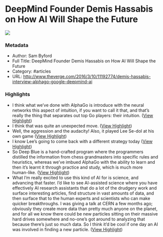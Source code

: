 # DeepMind Founder Demis Hassabis on How AI Will Shape the Future

![](https://readwise-assets.s3.amazonaws.com/static/images/article0.00998d930354.png)

### Metadata

- Author: Sam Byford
- Full Title: DeepMind Founder Demis Hassabis on How AI Will Shape the Future
- Category: #articles
- URL: http://www.theverge.com/2016/3/10/11192774/demis-hassabis-interview-alphago-google-deepmind-ai

### Highlights

- I think what we’ve done with AlphaGo is introduce with the neural networks this aspect of intuition, if you want to call it that, and that’s really the thing that separates out top Go players: their intuition. ([View Highlight](https://instapaper.com/read/700802935/2397879))
- I think that was quite an unexpected move. ([View Highlight](https://instapaper.com/read/700802935/2397880))
- Well, the aggression and the audacity! Also, it played Lee Se-dol at his own game ([View Highlight](https://instapaper.com/read/700802935/2397883))
- I know Lee’s going to come back with a different strategy today ([View Highlight](https://instapaper.com/read/700802935/2398527))
- So Deep Blue is a hand-crafted program where the programmers distilled the information from chess grandmasters into specific rules and heuristics, whereas we’ve imbued AlphaGo with the ability to learn and then it’s learnt it through practice and study, which is much more human-like. ([View Highlight](https://instapaper.com/read/700802935/2398528))
- What I’m really excited to use this kind of AI for is science, and advancing that faster. I’d like to see AI-assisted science where you have effectively AI research assistants that do a lot of the drudgery work and surface interesting articles, find structure in vast amounts of data, and then surface that to the human experts and scientists who can make quicker breakthroughs. I was giving a talk at CERN a few months ago; obviously they create more data than pretty much anyone on the planet, and for all we know there could be new particles sitting on their massive hard drives somewhere and no-one’s got around to analyzing that because there’s just so much data. So I think it’d be cool if one day an AI was involved in finding a new particle. ([View Highlight](https://instapaper.com/read/700802935/2398666))
